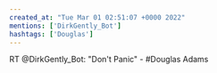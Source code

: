 ```yaml
---
created_at: "Tue Mar 01 02:51:07 +0000 2022"
mentions: ['DirkGently_Bot']
hashtags: ['Douglas']
---
```


RT @DirkGently_Bot: "Don't Panic" - #Douglas Adams